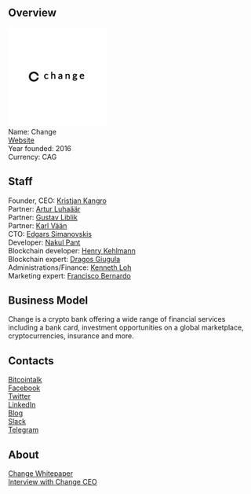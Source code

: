 ## Overview
![ logo](../projects/logo/change.png)  
Name: Change   
[Website](https://change-bank.com/)  
Year founded: 2016    
Currency: CAG    
## Staff
Founder, CEO: [Kristjan Kangro](../people/kristjan_kangro.md)  
Partner: [Artur Luhaäär](../people/artur_luhaaar.md)  
Partner: [Gustav Liblik](../people/gustav_liblik.md)  
Partner: [Karl Vään](../people/karl_vaan.md)  
CTO: [Edgars Simanovskis](../people/edgars_simanovskis.md)  
Developer: [Nakul Pant](../people/nakul_pant.md)  
Blockchain developer: [Henry Kehlmann](../people/henry_kehlmann.md)  
Blockchain expert: [Dragos Giugula](../people/dragos_giugula.md)  
Administrations/Finance: [Kenneth Loh](../people/kenneth_loh.md)  
Marketing expert: [Francisco Bernardo](../people/francisco_bernardo.md)  
## Business Model
Change is a crypto bank offering a wide range of financial services including a bank card, investment opportunities on a global marketplace, cryptocurrencies, insurance and more.
## Contacts
[Bitcointalk](https://bitcointalk.org/index.php?topic=2087937.0)   
[Facebook](https://www.facebook.com/changefinance/)   
[Twitter](https://twitter.com/changefinance)  
[LinkedIn](https://www.linkedin.com/company-beta/13190167/)     
[Blog](https://medium.com/@changebank)    
[Slack](https://coinchange.slack.com/join/shared_invite/MjIzMDgxNDQ0OTAwLTE1MDIwOTc5NTQtMWZlYzAxYTlkNA)  
[Telegram](https://t.me/joinchat/E7dDX0LwpOolBJ5z2MVSUw)  
## About
[Change Whitepaper](https://drive.google.com/file/d/0B4RKXcemFwwbNW5wVGtBMWM0c2s/view)  
[Interview with Change CEO](https://www.youtube.com/watch?v=tGCElDm3eEU&feature=youtu.be)  
